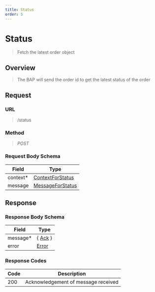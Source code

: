 ```yaml
---
title: Status
order: 5
---
```


# Status

> Fetch the latest order object

## Overview

> The BAP will send the order id to get the latest status of the order

## Request

### URL

> /status

### Method

> _POST_

### Request Body Schema

| **Field** | **Type**                                                                       |
| --------- | ------------------------------------------------------------------------------ |
| context\* | [ContextForStatus](/docs/core-specification/schema-reference/contextforstatus) |
| message   | [MessageForStatus](/docs/core-specification/schema-reference/messageforstatus) |

## Response

### Response Body Schema

| **Field** | **Type**                                                 |
| --------- | -------------------------------------------------------- |
| message\* | { [Ack](/docs/core-specification/schema-reference/ack) } |
| error     | [Error](/docs/core-specification/schema-reference/error) |

### Response Codes

| **Code** | **Description**                     |
| -------- | ----------------------------------- |
| 200      | Acknowledgement of message received |
